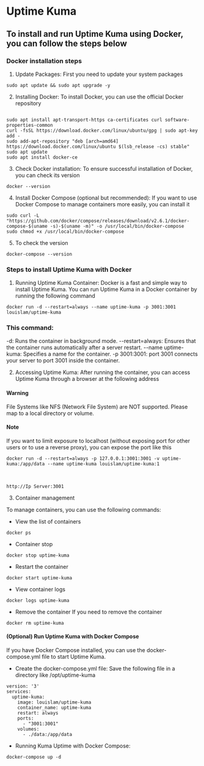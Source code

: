 # Uptime Kuma

## To install and run Uptime Kuma using Docker, you can follow the steps below

### Docker installation steps
1. Update Packages: First you need to update your system packages

```
sudo apt update && sudo apt upgrade -y
```

2. Installing Docker: To install Docker, you can use the official Docker repository


```

sudo apt install apt-transport-https ca-certificates curl software-properties-common
curl -fsSL https://download.docker.com/linux/ubuntu/gpg | sudo apt-key add -
sudo add-apt-repository "deb [arch=amd64] https://download.docker.com/linux/ubuntu $(lsb_release -cs) stable"
sudo apt update
sudo apt install docker-ce

```
3. Check Docker installation: To ensure successful installation of Docker, you can check its version

```
docker --version
```
4. Install Docker Compose (optional but recommended): If you want to use Docker Compose to manage containers more easily, you can install it

```
sudo curl -L "https://github.com/docker/compose/releases/download/v2.6.1/docker-compose-$(uname -s)-$(uname -m)" -o /usr/local/bin/docker-compose
sudo chmod +x /usr/local/bin/docker-compose

```
5. To check the version

```
docker-compose --version
```

### Steps to install Uptime Kuma with Docker

1. Running Uptime Kuma Container: Docker is a fast and simple way to install Uptime Kuma. You can run Uptime Kuma in a Docker container by running the following command

```
docker run -d --restart=always --name uptime-kuma -p 3001:3001 louislam/uptime-kuma
```
### This command:

-d: Runs the container in background mode.
--restart=always: Ensures that the container runs automatically after a server restart.
--name uptime-kuma: Specifies a name for the container.
-p 3001:3001: port 3001 connects your server to port 3001 inside the container.

2. Accessing Uptime Kuma: After running the container, you can access Uptime Kuma through a browser at the following address

#### Warning

File Systems like NFS (Network File System) are NOT supported. Please map to a local directory or volume.

#### Note

If you want to limit exposure to localhost (without exposing port for other users or to use a reverse proxy), you can expose the port like this

```
docker run -d --restart=always -p 127.0.0.1:3001:3001 -v uptime-kuma:/app/data --name uptime-kuma louislam/uptime-kuma:1
```


‍‍‍
```
http://Ip Server:3001
```

3. Container management

To manage containers, you can use the following commands:

* View the list of containers

```
docker ps
```
* Container stop

```
docker stop uptime-kuma
```

* Restart the container

```
docker start uptime-kuma
```

* View container logs

```
docker logs uptime-kuma
```

* Remove the container
If you need to remove the container

```
docker rm uptime-kuma
```

#### (Optional) Run Uptime Kuma with Docker Compose

If you have Docker Compose installed, you can use the docker-compose.yml file to start Uptime Kuma.

* Create the docker-compose.yml file:
Save the following file in a directory like /opt/uptime-kuma

```
version: '3'
services:
  uptime-kuma:
    image: louislam/uptime-kuma
    container_name: uptime-kuma
    restart: always
    ports:
      - "3001:3001"
    volumes:
      - ./data:/app/data
```

* Running Kuma Uptime with Docker Compose:

```
docker-compose up -d
```